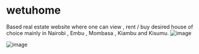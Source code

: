 # wetuhome
Based real estate website where one can view , rent / buy desired house of choice mainly in Nairobi , Embu , Mombasa , Kiambu and Kisumu.
![image](https://github.com/silenstack/wetuhome/assets/57324329/cc36299e-b15b-4135-9361-458e9fbf0bf1)


![image](https://github.com/silenstack/wetuhome/assets/57324329/7dcccf8f-e4c0-4390-8e5c-f214eb1dade3)
